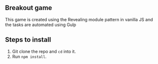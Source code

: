 ## Breakout game

<p>This game is created using the Revealing module pattern in vanilla JS and the tasks are automated using Gulp</p>

## Steps to install

1. Git clone the repo and `cd` into it.
2. Run `npm install`.
